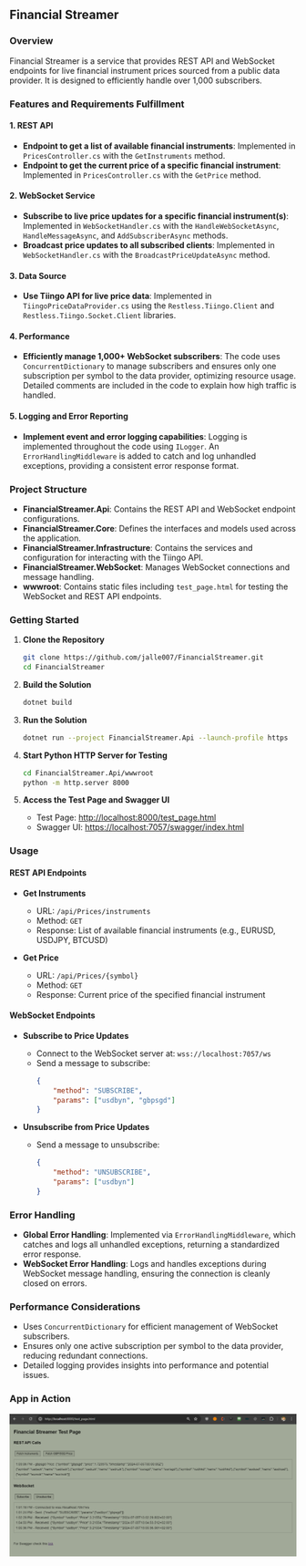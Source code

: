

## Financial Streamer

### Overview
Financial Streamer is a service that provides REST API and WebSocket endpoints for live financial instrument prices sourced from a public data provider. It is designed to efficiently handle over 1,000 subscribers.

### Features and Requirements Fulfillment

#### 1. REST API
- **Endpoint to get a list of available financial instruments**: Implemented in `PricesController.cs` with the `GetInstruments` method.
- **Endpoint to get the current price of a specific financial instrument**: Implemented in `PricesController.cs` with the `GetPrice` method.

#### 2. WebSocket Service
- **Subscribe to live price updates for a specific financial instrument(s)**: Implemented in `WebSocketHandler.cs` with the `HandleWebSocketAsync`, `HandleMessageAsync`, and `AddSubscriberAsync` methods.
- **Broadcast price updates to all subscribed clients**: Implemented in `WebSocketHandler.cs` with the `BroadcastPriceUpdateAsync` method.

#### 3. Data Source
- **Use Tiingo API for live price data**: Implemented in `TiingoPriceDataProvider.cs` using the `Restless.Tiingo.Client` and `Restless.Tiingo.Socket.Client` libraries.

#### 4. Performance
- **Efficiently manage 1,000+ WebSocket subscribers**: The code uses `ConcurrentDictionary` to manage subscribers and ensures only one subscription per symbol to the data provider, optimizing resource usage. Detailed comments are included in the code to explain how high traffic is handled.

#### 5. Logging and Error Reporting
- **Implement event and error logging capabilities**: Logging is implemented throughout the code using `ILogger`. An `ErrorHandlingMiddleware` is added to catch and log unhandled exceptions, providing a consistent error response format.

### Project Structure
- **FinancialStreamer.Api**: Contains the REST API and WebSocket endpoint configurations.
- **FinancialStreamer.Core**: Defines the interfaces and models used across the application.
- **FinancialStreamer.Infrastructure**: Contains the services and configuration for interacting with the Tiingo API.
- **FinancialStreamer.WebSocket**: Manages WebSocket connections and message handling.
- **wwwroot**: Contains static files including `test_page.html` for testing the WebSocket and REST API endpoints.

### Getting Started

1. **Clone the Repository**
   ```bash
   git clone https://github.com/jalle007/FinancialStreamer.git
   cd FinancialStreamer
   ```

2. **Build the Solution**
   ```bash
   dotnet build
   ```

3. **Run the Solution**
   ```bash
   dotnet run --project FinancialStreamer.Api --launch-profile https
   ```

3. **Start Python HTTP Server for Testing**
   ```bash
   cd FinancialStreamer.Api/wwwroot
   python -m http.server 8000

   ```




4. **Access the Test Page and Swagger UI**
   - Test Page: [http://localhost:8000/test_page.html](http://localhost:8000/test_page.html)
   - Swagger UI: [https://localhost:7057/swagger/index.html](https://localhost:7057/swagger/index.html)

### Usage

#### REST API Endpoints
- **Get Instruments**
  - URL: `/api/Prices/instruments`
  - Method: `GET`
  - Response: List of available financial instruments (e.g., EURUSD, USDJPY, BTCUSD)

- **Get Price**
  - URL: `/api/Prices/{symbol}`
  - Method: `GET`
  - Response: Current price of the specified financial instrument

#### WebSocket Endpoints
- **Subscribe to Price Updates**
  - Connect to the WebSocket server at: `wss://localhost:7057/ws`
  - Send a message to subscribe:
    ```json
    {
        "method": "SUBSCRIBE",
        "params": ["usdbyn", "gbpsgd"]
    }
    ```

- **Unsubscribe from Price Updates**
  - Send a message to unsubscribe:
    ```json
    {
        "method": "UNSUBSCRIBE",
        "params": ["usdbyn"]
    }
    ```

### Error Handling
- **Global Error Handling**: Implemented via `ErrorHandlingMiddleware`, which catches and logs all unhandled exceptions, returning a standardized error response.
- **WebSocket Error Handling**: Logs and handles exceptions during WebSocket message handling, ensuring the connection is cleanly closed on errors.

### Performance Considerations
- Uses `ConcurrentDictionary` for efficient management of WebSocket subscribers.
- Ensures only one active subscription per symbol to the data provider, reducing redundant connections.
- Detailed logging provides insights into performance and potential issues.

### App in Action

![App in Action](ss.png)


